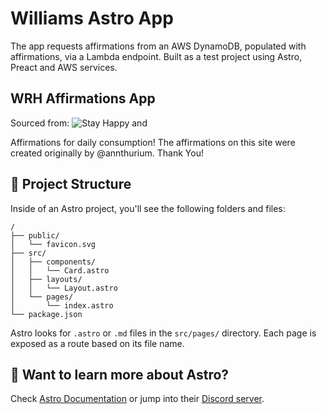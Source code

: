 # Williams Astro App

The app requests affirmations from an AWS DynamoDB, populated with affirmations, via a Lambda endpoint.
Built as a test project using Astro, Preact and AWS services.

## WRH Affirmations App

Sourced from: ![Stay Happy and ](https://community.aws/content/2e0HjEBi7MAY40KTLoOtVEX9Lf8/build-an-affirmation-app)

Affirmations for daily consumption!
The affirmations on this site were created originally by @annthurium. Thank You!

## 🚀 Project Structure

Inside of an Astro project, you'll see the following folders and files:

```text
/
├── public/
│   └── favicon.svg
├── src/
│   ├── components/
│   │   └── Card.astro
│   ├── layouts/
│   │   └── Layout.astro
│   └── pages/
│       └── index.astro
└── package.json
```

Astro looks for `.astro` or `.md` files in the `src/pages/` directory. Each page is exposed as a route based on its file name.

## 👀 Want to learn more about Astro?

Check [Astro Documentation](https://docs.astro.build) or jump into their [Discord server](https://astro.build/chat).
